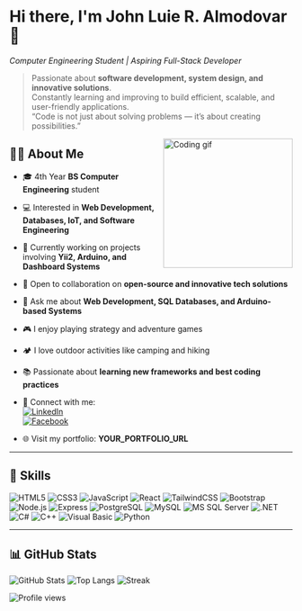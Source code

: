 <!-- Header -->
<h1 align="left">Hi there, I'm John Luie R. Almodovar 👋</h1>

<p><em>Computer Engineering Student | Aspiring Full-Stack Developer</em></p>

> Passionate about **software development, system design, and innovative solutions**.  
> Constantly learning and improving to build efficient, scalable, and user-friendly applications.  
> “Code is not just about solving problems — it’s about creating possibilities.”

<!-- Right-side gif -->
<img align="right" src="https://media.giphy.com/media/qgQUggAC3Pfv687qPC/giphy.gif" width="230" alt="Coding gif" />

## 👨‍💻 About Me
- 🎓 4th Year **BS Computer Engineering** student
- 💻 Interested in **Web Development, Databases, IoT, and Software Engineering**
- 🔭 Currently working on projects involving **Yii2, Arduino, and Dashboard Systems**
- 🤝 Open to collaboration on **open-source and innovative tech solutions**
- 💬 Ask me about **Web Development, SQL Databases, and Arduino-based Systems**
- 🎮 I enjoy playing strategy and adventure games
- 🏕️ I love outdoor activities like camping and hiking
- 📚 Passionate about **learning new frameworks and best coding practices**
- 🔗 Connect with me:  
  [![LinkedIn](https://img.shields.io/badge/LinkedIn-0A66C2?style=for-the-badge&logo=linkedin&logoColor=white)](YOUR_LINKEDIN_URL)  
  [![Facebook](https://img.shields.io/badge/Facebook-1877F2?style=for-the-badge&logo=facebook&logoColor=white)](YOUR_FACEBOOK_URL)

- 🌐 Visit my portfolio: **YOUR_PORTFOLIO_URL**

---

## 🚀 Skills
![HTML5](https://img.shields.io/badge/HTML5-E34F26?style=for-the-badge&logo=html5&logoColor=white)
![CSS3](https://img.shields.io/badge/CSS3-1572B6?style=for-the-badge&logo=css3&logoColor=white)
![JavaScript](https://img.shields.io/badge/JavaScript-F7DF1E?style=for-the-badge&logo=javascript&logoColor=black)
![React](https://img.shields.io/badge/React-20232A?style=for-the-badge&logo=react&logoColor=61DAFB)
![TailwindCSS](https://img.shields.io/badge/Tailwind_CSS-38B2AC?style=for-the-badge&logo=tailwind-css&logoColor=white)
![Bootstrap](https://img.shields.io/badge/Bootstrap-7952B3?style=for-the-badge&logo=bootstrap&logoColor=white)
![Node.js](https://img.shields.io/badge/Node.js-339933?style=for-the-badge&logo=node.js&logoColor=white)
![Express](https://img.shields.io/badge/Express.js-000000?style=for-the-badge&logo=express&logoColor=white)
![PostgreSQL](https://img.shields.io/badge/PostgreSQL-4169E1?style=for-the-badge&logo=postgresql&logoColor=white)
![MySQL](https://img.shields.io/badge/MySQL-4479A1?style=for-the-badge&logo=mysql&logoColor=white)
![MS SQL Server](https://img.shields.io/badge/MSSQL-CC2927?style=for-the-badge&logo=microsoft-sql-server&logoColor=white)
![.NET](https://img.shields.io/badge/.NET-512BD4?style=for-the-badge&logo=dotnet&logoColor=white)
![C#](https://img.shields.io/badge/C%23-239120?style=for-the-badge&logo=c-sharp&logoColor=white)
![C++](https://img.shields.io/badge/C++-00599C?style=for-the-badge&logo=c%2b%2b&logoColor=white)
![Visual Basic](https://img.shields.io/badge/Visual%20Basic-5C2D91?style=for-the-badge&logo=.net&logoColor=white)
![Python](https://img.shields.io/badge/Python-3776AB?style=for-the-badge&logo=python&logoColor=white)

---

## 📊 GitHub Stats
![GitHub Stats](https://github-readme-stats.vercel.app/api?username=YOUR_USERNAME&show_icons=true&theme=tokyonight)
![Top Langs](https://github-readme-stats.vercel.app/api/top-langs/?username=YOUR_USERNAME&layout=compact&theme=tokyonight)
![Streak](https://streak-stats.demolab.com?user=YOUR_USERNAME&theme=tokyonight)

<!-- Visitors counter -->
![Profile views](https://komarev.com/ghpvc/?username=YOUR_USERNAME&style=flat-square&color=blue)
